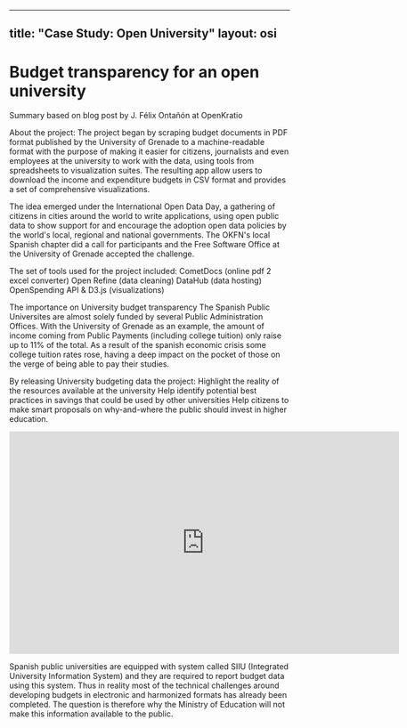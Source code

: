
---
title: "Case Study: Open University"
layout: osi
---

# Budget transparency for an open university
Summary based on blog post by J. Félix Ontañón at OpenKratio

About the project:
The project began by scraping budget documents in PDF format published by the University of Grenade to a machine-readable format with the purpose of making it easier for citizens, journalists and even employees at the university to work with the data, using tools from spreadsheets to visualization suites. The resulting app allow users to download the income and expenditure budgets in CSV format and provides a set of comprehensive visualizations.

The idea emerged under the International Open Data Day, a gathering of citizens in cities around the world to write applications, using open public data to show support for and encourage the adoption open data policies by the world's local, regional and national governments. The OKFN's local Spanish chapter did a call for participants and the Free Software Office at the University of Grenade accepted the challenge.

The set of tools used for the project included:
CometDocs (online pdf 2 excel converter)
Open Refine (data cleaning) 
DataHub (data hosting)
OpenSpending API & D3.js (visualizations)

The importance on University budget transparency 
The Spanish Public Universites are almost solely funded by several Public Administration Offices. With the University of Grenade as an example, the amount of income coming from Public Payments (including college tuition) only raise up to 11% of the total. As a result of the spanish economic crisis some college tuition rates rose, having a deep impact on the 
pocket of those on the verge of being able to pay their studies.

By releasing University budgeting data the project:
Highlight the reality of the resources available at the university
Help identify potential best practices in savings that could be used by other universities
Help citizens to make smart proposals on why-and-where the public should invest in higher education.

<iframe width='700' height='400' src='http://openspending.org/upo-income-budget/embed?widget=treemap&state=%7B%22drilldown%22%3A%22articulo%22%2C%22year%22%3A%222012%22%2C%22cuts%22%3A%7B%7D%2C%22drilldowns%22%3A%5B%22articulo%22%5D%7D&width=700&height=400' frameborder='0'></iframe>

Spanish public universities are equipped with system called SIIU (Integrated University 
Information System) and they are required to report budget data using this
system. Thus in reality most of the technical challenges around developing budgets in electronic and harmonized formats has already been completed. The question is therefore why the Ministry of Education will not make this information available to the public.
